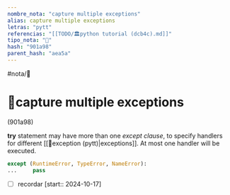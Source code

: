 ```yaml
---
nombre_nota: "capture multiple exceptions"
alias: capture multiple exceptions
letras: "pytt"
referencias: "[[TODO/🏛️python tutorial (dcb4c).md]]"
tipo_nota: "📑"
hash: "901a98"
parent_hash: "aea5a"
---
```


#nota/📑

# 📑capture multiple exceptions
<div class="hash">(901a98)</div>

__try__ statement may have more than one _except clause_, to specify handlers for different [[📑exception (pytt)|exceptions]]. At most one handler will be executed.

```python
except (RuntimeError, TypeError, NameError):
...     pass
```
- [ ] recordar  [start:: 2024-10-17]
